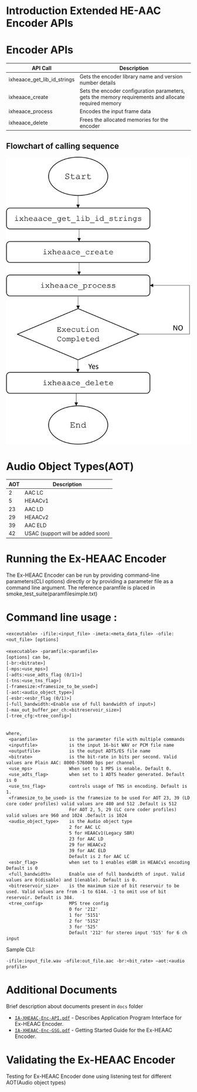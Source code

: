 # Introduction Extended HE-AAC Encoder APIs

# Encoder APIs

| **API Call** | **Description** |
|------|------|
|ixheaace_get_lib_id_strings| Gets the encoder library name and version number details |
|ixheaace_create| Sets the encoder configuration parameters, gets the memory requirements and allocate required memory |
|ixheaace_process| Encodes the input frame data |
|ixheaace_delete| Frees the allocated memories for the encoder |

## Flowchart of calling sequence
![API Flowchart](docs/Api_flowchart_enc.png)

# Audio Object Types(AOT)
| **AOT** | **Description** |
|------|------|
|2|AAC LC|
|5|HEAACv1|
|23|AAC LD|
|29|HEAACv2|
|39|AAC ELD|
|42|USAC (support will be added soon)|

# Running the Ex-HEAAC Encoder
The Ex-HEAAC Encoder can be run by providing command-line parameters(CLI options) directly or by providing a parameter file as a command line argument.
The reference paramfile is placed in smoke_test_suite(paramfilesimple.txt)

# Command line usage :
```
<exceutable> -ifile:<input_file> -imeta:<meta_data_file> -ofile:<out_file> [options]

<executable> -paramfile:<paramfile>
[options] can be,
[-br:<bitrate>]
[-mps:<use_mps>]
[-adts:<use_adts_flag (0/1)>]
[-tns:<use_tns_flag>]
[-framesize:<framesize_to_be_used>]
[-aot:<audio_object_type>]
[-esbr:<esbr_flag (0/1)>]
[-full_bandwidth:<Enable use of full bandwidth of input>]
[-max_out_buffer_per_ch:<bitreservoir_size>]
[-tree_cfg:<tree_config>]


where, 
 <paramfile>            is the parameter file with multiple commands
 <inputfile>            is the input 16-bit WAV or PCM file name
 <outputfile>           is the output ADTS/ES file name
 <bitrate>              is the bit-rate in bits per second. Valid values are Plain AAC: 8000-576000 bps per channel
 <use_mps>              When set to 1 MPS is enable. Default 0.
 <use_adts_flag>        when set to 1 ADTS header generated. Default is 0
 <use_tns_flag>         controls usage of TNS in encoding. Default is 1.
 <framesize_to_be_used> is the framesize to be used For AOT 23, 39 (LD core coder profiles) valid values are 480 and 512 .Default is 512
                        For AOT 2, 5, 29 (LC core coder profiles) valid values are 960 and 1024 .Default is 1024
 <audio_object_type>    is the Audio object type
                        2 for AAC LC
                        5 for HEAACv1(Legacy SBR)
                        23 for AAC LD
                        29 for HEAACv2
                        39 for AAC ELD 
                        Default is 2 for AAC LC
 <esbr_flag>            when set to 1 enables eSBR in HEAACv1 encoding Default is 0
 <full_bandwidth>       Enable use of full bandwidth of input. Valid values are 0(disable) and 1(enable). Default is 0.
 <bitreservoir_size>    is the maximum size of bit reservoir to be used. Valid values are from -1 to 6144. -1 to omit use of bit reservoir. Default is 384.
 <tree_config>          MPS tree config
                        0 for '212'
                        1 for '5151'
                        2 for '5152'
                        3 for '525'
                        Default '212' for stereo input '515' for 6 ch input
```
Sample CLI:
```
-ifile:input_file.wav -ofile:out_file.aac -br:<bit_rate> –aot:<audio profile>  
```


#  Additional Documents
Brief description about documents present in  `docs` folder
* [`IA-XHEAAC-Enc-API.pdf`](docs/IA-XHEAAC-Enc-API.pdf) - Describes Application Program Interface for Ex-HEAAC Encoder.
* [`IA-XHEAAC-Enc-GSG.pdf`](docs/IA-XHEAAC-Enc-GSG.pdf) - Getting Started Guide for the Ex-HEAAC Encoder.

# Validating the Ex-HEAAC Encoder
Testing for Ex-HEAAC Encoder done using listening test for different AOT(Audio object types)
